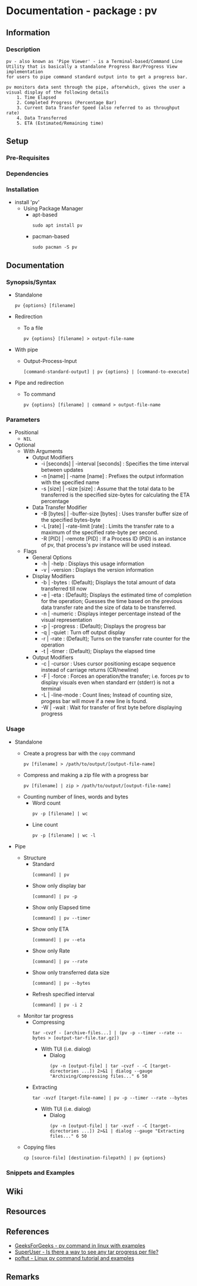 # Documentation - package : pv

## Information
### Description
```
pv - also known as 'Pipe Viewer' - is a Terminal-based/Command Line Utility that is basically a standalone Progress Bar/Progress View implementation
for users to pipe command standard output into to get a progress bar.

pv monitors data sent through the pipe, afterwhich, gives the user a visual display of the following details
	1. Time Elapsed
	2. Completed Progress (Percentage Bar)
	3. Current Data Transfer Speed (also referred to as throughput rate)
	4. Data Transferred
	5. ETA (Estimated/Remaining time)
```

## Setup
### Pre-Requisites

### Dependencies

### Installation
- install 'pv'
	- Using Package Manager
		- apt-based
			```console
			sudo apt install pv
			```
		- pacman-based
			```console
			sudo pacman -S pv
			```

## Documentation
### Synopsis/Syntax
- Standalone
	```console
	pv {options} [filename]
	```

- Redirection
	- To a file
		```console
		pv {options} [filename] > output-file-name
		```

- With pipe
	- Output-Process-Input
		```console
		[command-standard-output] | pv {options} | [command-to-execute]
		```

- Pipe and redirection
	- To command
		```console
		pv {options} [filename] | command > output-file-name
		```

### Parameters
- Positional
	+ `NIL`
- Optional
	- With Arguments
		- Output Modifiers
			+ -i [seconds] | -interval [seconds] : Specifies the time interval between updates
			+ -n [name]    | -name [name]        : Prefixes the output information with the specified name
			+ -s [size]    | -size [size]        : Assume that the total data to be transferred is the specified size-bytes for calculating the ETA percentage
		- Data Transfer Modifier
			+ -B [bytes]   | -buffer-size [bytes] : Uses transfer buffer size of the specified bytes-byte
			+ -L [rate]    | -rate-limit [rate]   : Limits the transfer rate to a maximum of the specified rate-byte per second.
			+ -R [PID]     | -remote [PID]        : If a Process ID (PID) is an instance of pv, that process's pv instance will be used instead.
	- Flags
		- General Options
			+ -h | -help    : Displays this usage information
			+ -v | -version : Displays the version information
		- Display Modifiers
			+ -b | -bytes    : (Default); Displays the total amount of data transferred till now
			+ -e | -eta      : (Default); Displays the estimated time of completion for the operation; Guesses the time based on the previous data transfer rate and the size of data to be transferred.
			+ -n | -numeric  : Displays integer percentage instead of the visual representation
			+ -p | -progress : (Default); Displays the progress bar
			+ -q | -quiet    : Turn off output display
			+ -r | -rate     : (Default); Turns on the transfer rate counter for the operation
			+ -t | -timer    : (Default); Displays the elapsed time
		- Output Modifiers
			+ -c | -cursor    : Uses cursor positioning escape sequence instead of carriage returns (CR/newline)
			+ -F | -force     : Forces an operation/the transfer; i.e. forces pv to display visuals even when standard err (stderr) is not a terminal
			+ -L | -line-mode : Count lines; Instead of counting size, progess bar will move if a new line is found.
			+ -W | -wait      : Wait for transfer of first byte before displaying progress

### Usage
- Standalone
	- Create a progress bar with the `copy` command
		```console
		pv [filename] > /path/to/output/[output-file-name]
		```
	- Compress and making a zip file with a progress bar
		```console
		pv [filename] | zip > /path/to/output/[output-file-name]
		```
	- Counting number of lines, words and bytes
		- Word count
			```console
			pv -p [filename] | wc
			```
		- Line count
			```console
			pv -p [filename] | wc -l
			```

- Pipe
	- Structure
		- Standard
			```console
			[command] | pv
			```
		- Show only display bar
			```console
			[command] | pv -p
			```
		- Show only Elapsed time
			```console
			[command] | pv --timer
			```
		- Show only ETA
			```console
			[command] | pv --eta
			```
		- Show only Rate
			```console
			[command] | pv --rate
			```
		- Show only transferred data size
			```console
			[command] | pv --bytes
			```
		- Refresh specified interval
			```console
			[command] | pv -i 2
			```
	- Monitor tar progress
		- Compressing
			```console
			tar -cvzf - [archive-files...] | (pv -p --timer --rate --bytes > [output-tar-file.tar.gz])
			```
			- With TUI (i.e. dialog)
				- Dialog
					```console
					(pv -n [output-file] | tar -cvzf - -C [target-directories ...]) 2>&1 | dialog --gauge "Archiving/Compressing files..." 6 50
					```
		- Extracting
			```console
			tar -xvzf [target-file-name] | pv -p --timer --rate --bytes
			```
			- With TUI (i.e. dialog)
				- Dialog
					```console
					(pv -n [output-file] | tar -xvzf - -C [target-directories ...]) 2>&1 | dialog --gauge "Extracting files..." 6 50
					```
	- Copying files
		```console
		cp [source-file] [destination-filepath] | pv {options}
		```


### Snippets and Examples

## Wiki

## Resources

## References
+ [GeeksForGeeks - pv command in linux with examples](https://www.geeksforgeeks.org/pv-command-in-linux-with-examples/)
+ [SuperUser - Is there a way to see any tar progress per file?](https://superuser.com/questions/168749/is-there-a-way-to-see-any-tar-progress-per-file)
+ [poftut - Linux pv command tutorial and examples](https://www.poftut.com/linux-pv-command-tutorial-examples-monitor-progress-copybackupcompress/)

## Remarks

